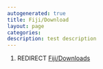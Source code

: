 ```yaml
---
autogenerated: true
title: Fiji/Download
layout: page
categories: 
description: test description
---
```


1.  REDIRECT [Fiji/Downloads](Fiji_Downloads)

